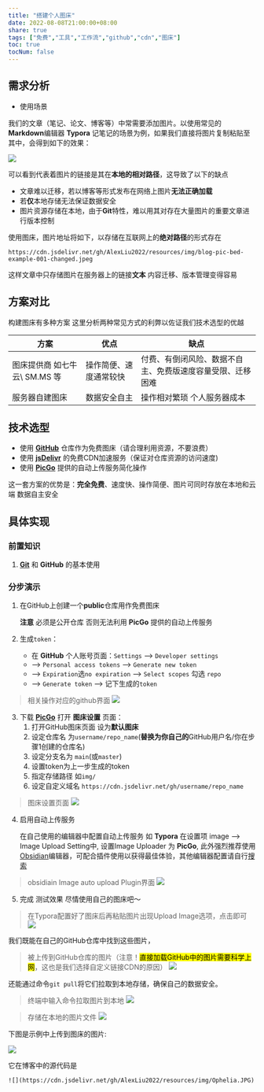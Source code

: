 ```yaml
---
title: "搭建个人图床"
date: 2022-08-08T21:00:00+08:00
share: true
tags: ["免费","工具","工作流","github","cdn","图床"]
toc: true
tocNum: false
---
```


## 需求分析

- 使用场景

我们的文章（笔记、论文、博客等）中常需要添加图片。以使用常见的**Markdown**编辑器 **Typora** 记笔记的场景为例，如果我们直接将图片复制粘贴至其中，会得到如下的效果：

![](https://cdn.jsdelivr.net/gh/AlexLiu2022/resources/img/blog-pic-bed-example-001-changed.jpeg)



可以看到代表着图片的链接是其在**本地的相对路径**，这导致了以下的缺点

- 文章难以迁移，若以博客等形式发布在网络上图片**无法正确加载**
- 若**仅**本地存储无法保证数据安全
- 图片资源存储在本地，由于**Git**特性，难以用其对存在大量图片的重要文章进行版本控制

使用图床，图片地址将如下，以存储在互联网上的**绝对路径**的形式存在

```url
https://cdn.jsdelivr.net/gh/AlexLiu2022/resources/img/blog-pic-bed-example-001-changed.jpeg
```

这样文章中只存储图片在服务器上的链接**文本** 内容迁移、版本管理变得容易

## 方案对比

构建图床有多种方案 这里分析两种常见方式的利弊以佐证我们技术选型的优越

| 方案                          | 优点                   | 缺点                                                           |
| ----------------------------- | ---------------------- | -------------------------------------------------------------- |
| 图床提供商 如七牛云\ SM.MS 等 | 操作简便、速度通常较快 | 付费、有倒闭风险、数据不自主、免费版速度容量受限、迁移困难 |
| 服务器自建图床            | 数据安全自主           | 操作相对繁琐 个人服务器成本                                                               |

## 技术选型

- 使用 **<a href="https://github.com/" target="_blank">GitHub</a>** 仓库作为免费图床（请合理利用资源，不要浪费）
- 使用 **<a href="https://www.jsdelivr.com/" target="_blank">jsDelivr</a>** 的免费CDN加速服务（保证对仓库资源的访问速度)
- 使用 **<a href="https://picgo.github.io/PicGo-Doc/zh/" target="_blank">PicGo</a>** 提供的自动上传服务简化操作

这一套方案的优势是：**完全免费**、速度快、操作简便、图片可同时存放在本地和云端 数据自主安全

## 具体实现

### 前置知识

1. **<a href="https://git-scm.com/" target="_blank">Git</a>** 和 **GitHub** 的基本使用

### 分步演示

1. 在GitHub上创建一个**public**仓库用作免费图床

    **注意** 必须是公开仓库 否则无法利用 **PicGo** 提供的自动上传服务

2. 生成`token`： 
    - 在 **GitHub** 个人账号页面：`Settings` --> `Developer settings` 
    - --> `Personal access tokens` --> `Generate new token` 
    - --> `Expiration`选`no expiration` --> `Select scopes` 勾选 `repo` 
    - --> `Generate token` --> 记下生成的`token`

>相关操作对应的github界面
![](https://cdn.jsdelivr.net/gh/AlexLiu2022/resources/img/blog-pic-bed-example-002.png)


3. 下载 **<a href="https://picgo.github.io/PicGo-Doc/zh/" target="_blank">PicGo</a>** 打开 **图床设置** 页面：
    1. 打开GitHub图床页面 设为**默认图床**
    2. 设定仓库名 为`username/repo_name`(**替换为你自己的**GitHub用户名/你在步骤1创建的仓库名)
    3. 设定分支名为 `main`(或`master`)
    4. 设置token为上一步生成的token
    5. 指定存储路径 如`img/`
    6. 设定自定义域名 `https://cdn.jsdelivr.net/gh/username/repo_name`

>图床设置页面
![](https://cdn.jsdelivr.net/gh/AlexLiu2022/resources/img/blog-pic-bed-example-003.png)


4. 启用自动上传服务

    在自己使用的编辑器中配置自动上传服务 如 **Typora** 在设置项 image --> Image Upload Setting中, 设置Image Uploader 为 **PicGo**, 此外强烈推荐使用<a href="https://obsidian.md/" target="_blank">Obsidian</a>编辑器，可配合插件使用以获得最佳体验，其他编辑器配置请自行<a href="https://google.com" target="_blank">搜索</a>
    
>obsidiain Image auto upload Plugin界面
![](https://cdn.jsdelivr.net/gh/AlexLiu2022/resources/img/blog-pic-bed-example-004.png)


5. 完成 测试效果 尽情使用自己的图床吧～

>在Typora配置好了图床后再粘贴图片出现Upload Image选项，点击即可
![](https://cdn.jsdelivr.net/gh/AlexLiu2022/resources/img/blog-pic-bed-example-005.png)


我们既能在自己的GitHub仓库中找到这些图片，

>被上传到GitHub仓库的图片（注意！<mark>直接加载GitHub中的图片需要科学上网</mark>，这也是我们选择自定义链接CDN的原因）
![](https://cdn.jsdelivr.net/gh/AlexLiu2022/resources/img/blog-pic-bed-example-006.png)

还能通过命令`git pull`将它们拉取到本地存储，确保自己的数据安全。

>终端中输入命令拉取图片到本地
![](https://cdn.jsdelivr.net/gh/AlexLiu2022/resources/img/blog-pic-bed-example-007.png)

>存储在本地的图片文件
![](https://cdn.jsdelivr.net/gh/AlexLiu2022/resources/img/blog-pic-bed-example-008.png)

下图是示例中上传到图床的图片:

![](https://cdn.jsdelivr.net/gh/AlexLiu2022/resources/img/Ophelia.JPG)

它在博客中的源代码是
```
![](https://cdn.jsdelivr.net/gh/AlexLiu2022/resources/img/Ophelia.JPG)
```
